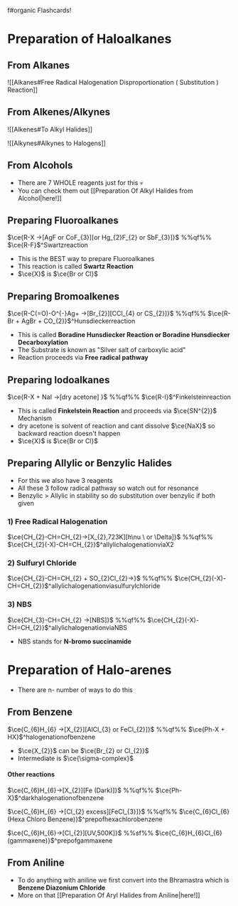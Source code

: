 f#organic  Flashcards!
# Preparation of Haloalkanes

## From Alkanes
![[Alkanes#Free Radical Halogenation Disproportionation ( Substitution ) Reaction]]
## From Alkenes/Alkynes

![[Alkenes#To Alkyl Halides]]

![[Alkynes#Alkynes to Halogens]]

## From Alcohols

- There are 7 WHOLE reagents just for this 💀
- You can check them out [[Preparation Of Alkyl Halides from Alcohol|here!]]
## Preparing Fluoroalkanes

$\ce{R-X ->[AgF or CoF_{3}][or Hg_{2}F_{2} or SbF_{3}]}$ %%qf%% $\ce{R-F}$^Swartzreaction

- This is the BEST way to prepare Fluoroalkanes
- This reaction is called **Swartz Reaction**
- $\ce{X}$ is $\ce{Br or Cl}$
## Preparing Bromoalkenes

$\ce{R-C(=O)-O^{-}Ag+ ->[Br_{2}][CCl_{4} or CS_{2}]}$ %%qf%% $\ce{R-Br + AgBr + CO_{2}}$^Hunsdieckerreaction

- This is called **Boradine Hunsdiecker Reaction or Boradine Hunsdiecker Decarboxylation**
- The Substrate is known as "Silver salt of carboxylic acid"
- Reaction proceeds via **Free radical pathway**
## Preparing Iodoalkanes

$\ce{R-X + NaI ->[dry acetone] }$ %%qf%% $\ce{R-I}$^Finkelsteinreaction

- This is called **Finkelstein Reaction** and proceeds via $\ce{SN^{2}}$ Mechanism
- dry acetone is solvent of reaction and cant dissolve $\ce{NaX}$ so backward reaction doesn't happen
-  $\ce{X}$ is $\ce{Br or Cl}$

## Preparing Allylic or Benzylic Halides

- For this we also have 3 reagents
- All these 3 follow radical pathway so watch out for resonance
- Benzylic > Allylic in stability so do substitution over benzylic if both given

### 1) Free Radical Halogenation

$\ce{CH_{2}-CH=CH_{2}->[X_{2},723K][h\nu \ or \Delta]}$ %%qf%% $\ce{CH_{2}(-X)-CH=CH_{2}}$^allylichalogenationviaX2

### 2) Sulfuryl Chloride

$\ce{CH_{2}-CH=CH_{2} + SO_{2}Cl_{2}->}$ %%qf%% $\ce{CH_{2}(-X)-CH=CH_{2}}$^allylichalogenationviasulfurylchloride

### 3) NBS

$\ce{CH_{3}-CH=CH_{2} ->[NBS]}$ %%qf%% $\ce{CH_{2}(-X)-CH=CH_{2}}$^allylichalogenationviaNBS

- NBS stands for **N-bromo succinamide**

# Preparation of Halo-arenes

- There are n- number of ways to do this

## From Benzene

$\ce{C_{6}H_{6} ->[X_{2}][AlCl_{3} or FeCl_{2}]}$ %%qf%% $\ce{Ph-X + HX}$^halogenationofbenzene

- $\ce{X_{2}}$ can be $\ce{Br_{2} or Cl_{2}}$
- Intermediate is $\ce{\sigma-complex}$

#### Other reactions 

$\ce{C_{6}H_{6}->[X_{2}][Fe (Dark)]}$ %%qf%% $\ce{Ph-X}$^darkhalogenationofbenzene

$\ce{C_{6}H_{6} ->[Cl_{2} excess][FeCl_{3}]}$ %%qf%% $\ce{C_{6}Cl_{6} (Hexa Chloro Benzene)}$^prepofhexachlorobenzene

$\ce{C_{6}H_{6}->[Cl_{2}][UV,500K]}$ %%sf%% $\ce{C_{6}H_{6}Cl_{6} (gammaxene)}$^prepofgammaxene

## From Aniline

- To do anything with aniline we first convert into the Bhramastra which is **Benzene Diazonium Chloride**
- More on that [[Preparation Of Aryl Halides from Aniline|here!]]

